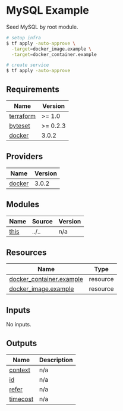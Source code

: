 # MySQL Example

Seed MySQL by root module.

```bash
# setup infra
$ tf apply -auto-approve \
  -target=docker_image.example \
  -target=docker_container.example

# create service
$ tf apply -auto-approve
```

<!-- BEGIN_TF_DOCS -->
## Requirements

| Name | Version |
|------|---------|
| <a name="requirement_terraform"></a> [terraform](#requirement\_terraform) | >= 1.0 |
| <a name="requirement_byteset"></a> [byteset](#requirement\_byteset) | >= 0.2.3 |
| <a name="requirement_docker"></a> [docker](#requirement\_docker) | 3.0.2 |

## Providers

| Name | Version |
|------|---------|
| <a name="provider_docker"></a> [docker](#provider\_docker) | 3.0.2 |

## Modules

| Name | Source | Version |
|------|--------|---------|
| <a name="module_this"></a> [this](#module\_this) | ../.. | n/a |

## Resources

| Name | Type |
|------|------|
| [docker_container.example](https://registry.terraform.io/providers/kreuzwerker/docker/3.0.2/docs/resources/container) | resource |
| [docker_image.example](https://registry.terraform.io/providers/kreuzwerker/docker/3.0.2/docs/resources/image) | resource |

## Inputs

No inputs.

## Outputs

| Name | Description |
|------|-------------|
| <a name="output_context"></a> [context](#output\_context) | n/a |
| <a name="output_id"></a> [id](#output\_id) | n/a |
| <a name="output_refer"></a> [refer](#output\_refer) | n/a |
| <a name="output_timecost"></a> [timecost](#output\_timecost) | n/a |
<!-- END_TF_DOCS -->
